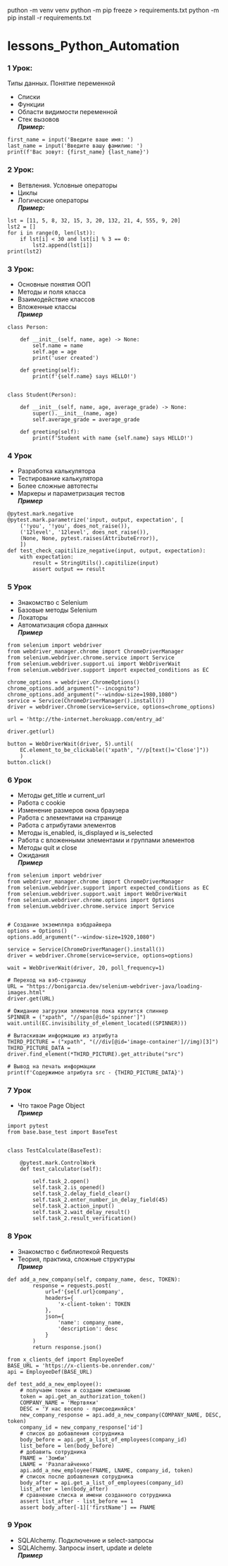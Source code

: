 puthon -m venv venv
python -m pip freeze > requirements.txt
python -m pip install -r requirements.txt

# lessons_Python_Automation
### 1 Урок:
Типы данных. Понятие переменной  
+ Списки  
+ Функции  
+ Области видимости переменной  
+ Стек вызовов  
  ***Пример:***
```
first_name = input('Введите ваше имя: ')
last_name = input('Введите вашу фамилию: ')
print(f'Вас зовут: {first_name} {last_name}')
```
### 2 Урок:
+ Ветвления. Условные операторы  
+ Циклы  
+ Логические операторы  
  ***Пример:***
```
lst = [11, 5, 8, 32, 15, 3, 20, 132, 21, 4, 555, 9, 20]
lst2 = []
for i in range(0, len(lst)):
    if lst[i] < 30 and lst[i] % 3 == 0:
        lst2.append(lst[i])
print(lst2)
```
### 3 Урок:
+ Основные понятия ООП  
+ Методы и поля класса  
+ Взаимодействие классов  
+ Вложенные классы  
  ***Пример***
```
class Person:

    def __init__(self, name, age) -> None:
        self.name = name
        self.age = age
        print('user created')

    def greeting(self):
        print(f'{self.name} says HELLO!')


class Student(Person):

    def __init__(self, name, age, average_grade) -> None:
        super().__init__(name, age)
        self.average_grade = average_grade

    def greeting(self):
        print(f'Student with name {self.name} says HELLO!')
```
### 4 Урок
+ Разработка калькулятора
+ Тестирование калькулятора
+ Более сложные автотесты
+ Маркеры и параметризация тестов  
  ***Пример***
```
@pytest.mark.negative
@pytest.mark.parametrize('input, output, expectation', [
    ('!you', '!you', does_not_raise()),
    ('12level', '12level', does_not_raise()),
    (None, None, pytest.raises(AttributeError)),
    ])
def test_check_capitilize_negative(input, output, expectation):
    with expectation:
        result = StringUtils().capitilize(input)
        assert output == result
```
### 5 Урок
+ Знакомство с Selenium
+ Базовые методы Selenium
+ Локаторы
+ Автоматизация сбора данных  
  ***Пример***
```
from selenium import webdriver
from webdriver_manager.chrome import ChromeDriverManager
from selenium.webdriver.chrome.service import Service
from selenium.webdriver.support.ui import WebDriverWait
from selenium.webdriver.support import expected_conditions as EC

chrome_options = webdriver.ChromeOptions()
chrome_options.add_argument("--incognito")
chrome_options.add_argument("--window-size=1980,1080")
service = Service(ChromeDriverManager().install())
driver = webdriver.Chrome(service=service, options=chrome_options)

url = 'http://the-internet.herokuapp.com/entry_ad'

driver.get(url)

button = WebDriverWait(driver, 5).until(
    EC.element_to_be_clickable(('xpath', "//p[text()='Close']"))
    )
button.click()
```
### 6 Урок
+ Методы get_title и current_url
+ Работа с cookie
+ Изменение размеров окна браузера
+ Работа с элементами на странице
+ Работа с атрибутами элементов
+ Методы is_enabled, is_displayed и is_selected
+ Работа с вложенными элементами и группами элементов
+ Методы quit и close
+ Ожидания  
  ***Пример***
```
from selenium import webdriver
from webdriver_manager.chrome import ChromeDriverManager
from selenium.webdriver.support import expected_conditions as EC
from selenium.webdriver.support.wait import WebDriverWait
from selenium.webdriver.chrome.options import Options
from selenium.webdriver.chrome.service import Service


# Создание экземпляра вэбдрайвера
options = Options()
options.add_argument("--window-size=1920,1080")

service = Service(ChromeDriverManager().install())
driver = webdriver.Chrome(service=service, options=options)

wait = WebDriverWait(driver, 20, poll_frequency=1)

# Переход на вэб-страницу
URL = "https://bonigarcia.dev/selenium-webdriver-java/loading-images.html"
driver.get(URL)

# Ожидание загрузки элементов пока крутится спиннер
SPINNER = ("xpath", "//span[@id='spinner']")
wait.until(EC.invisibility_of_element_located((SPINNER)))

# Вытаскивам информацию из атрибута
THIRD_PICTURE = ("xpath", "(//div[@id='image-container']//img)[3]")
THIRD_PICTURE_DATA = driver.find_element(*THIRD_PICTURE).get_attribute("src")

# Вывод на печать информации
print(f'Содержимое атрибута src - {THIRD_PICTURE_DATA}')
```
### 7 Урок
+ Что такое Page Object  
  ***Пример***
```
import pytest
from base.base_test import BaseTest


class TestCalculate(BaseTest):

    @pytest.mark.ControlWork
    def test_calculator(self):

        self.task_2.open()
        self.task_2.is_opened()
        self.task_2.delay_field_clear()
        self.task_2.enter_number_in_delay_field(45)
        self.task_2.action_input()
        self.task_2.wait_delay_result()
        self.task_2.result_verification()
```
### 8 Урок
+ Знакомство с библиотекой Requests
+ Теория, практика, сложные структуры  
  ***Пример***
```
def add_a_new_company(self, company_name, desc, TOKEN):
        response = requests.post(
            url=f'{self.url}company',
            headers={
                'x-client-token': TOKEN
            },
            json={
                'name': company_name,
                'description': desc
            }
        )
        return response.json()

from x_clients_def import EmployeeDef
BASE_URL = 'https://x-clients-be.onrender.com/'
api = EmployeeDef(BASE_URL)

def test_add_a_new_employee():
    # получаем токен и создаем компанию
    token = api.get_an_authorization_token()
    COMPANY_NAME = 'Мертвяки'
    DESC = 'У нас весело - присоединяйся'
    new_company_response = api.add_a_new_company(COMPANY_NAME, DESC, token)
    company_id = new_company_response['id']
    # список до добавления сотрудника
    body_before = api.get_a_list_of_employees(company_id)
    list_before = len(body_before)
    # добавить сотрудника
    FNAME = 'Зомби'
    LNAME = 'Разлагайченко'
    api.add_a_new_employee(FNAME, LNAME, company_id, token)
    # список после добавления сотрудника
    body_after = api.get_a_list_of_employees(company_id)
    list_after = len(body_after)
    # сравнение списка и имени созданного сотрудника
    assert list_after - list_before == 1
    assert body_after[-1]['firstName'] == FNAME
```
### 9 Урок
+ SQLAlchemy. Подключение и select-запросы
+ SQLAlchemy. Запросы insert, update и delete  
  ***Пример***
```
```
